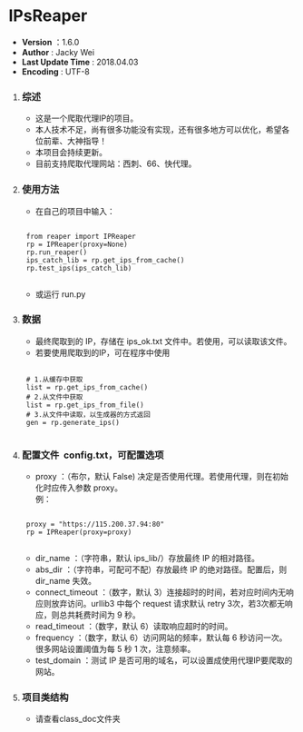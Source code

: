 # IPsReaper

* __Version__ ：1.6.0
* __Author__ : Jacky Wei  
* __Last Update Time__ : 2018.04.03
* __Encoding__ : UTF-8</br>


1. ### 综述
    * 这是一个爬取代理IP的项目。  
    * 本人技术不足，尚有很多功能没有实现，还有很多地方可以优化，希望各位前辈、大神指导！  
    * 本项目会持续更新。  
    * 目前支持爬取代理网站：西刺、66、快代理。

2. ### 使用方法
    * 在自己的项目中输入：  
    <pre><code>
    from reaper import IPReaper
    rp = IPReaper(proxy=None)
    rp.run_reaper()
    ips_catch_lib = rp.get_ips_from_cache()
    rp.test_ips(ips_catch_lib)
    </code></pre>

    * 或运行 run.py

3. ### 数据
    * 最终爬取到的 IP，存储在 ips_ok.txt 文件中。若使用，可以读取该文件。
    * 若要使用爬取到的IP，可在程序中使用
    <pre><code>
    # 1.从缓存中获取
    list = rp.get_ips_from_cache()
    # 2.从文件中获取
    list = rp.get_ips_from_file()
    # 3.从文件中读取，以生成器的方式返回
    gen = rp.generate_ips()
    </code></pre>
4. ### 配置文件  **config.txt，可配置选项**

    * proxy ：（布尔，默认 False) 决定是否使用代理。若使用代理，则在初始化时应传入参数 proxy。  
                例：  
    <pre><code>
    proxy = "https://115.200.37.94:80"  
    rp = IPReaper(proxy=proxy)  
    </code></pre>
    * dir_name ：（字符串，默认 ips_lib/）存放最终 IP 的相对路径。  
    * abs_dir ：（字符串，可配可不配）存放最终 IP 的绝对路径。配置后，则 dir_name 失效。  
    * connect_timeout ：（数字，默认 3）连接超时的时间，若对应时间内无响应则放弃访问。urllib3 中每个 request 请求默认 retry 3次，若3次都无响应，则总共耗费时间为 9 秒。
    * read_timeout ：（数字，默认 6）读取响应超时的时间。
    * frequency ：（数字，默认 6）访问网站的频率，默认每 6 秒访问一次。很多网站设置阈值为每 5 秒 1 次，注意频率。  
    * test_domain ：测试 IP 是否可用的域名，可以设置成使用代理IP要爬取的网站。
5. ### 项目类结构  
    * 请查看class_doc文件夹
